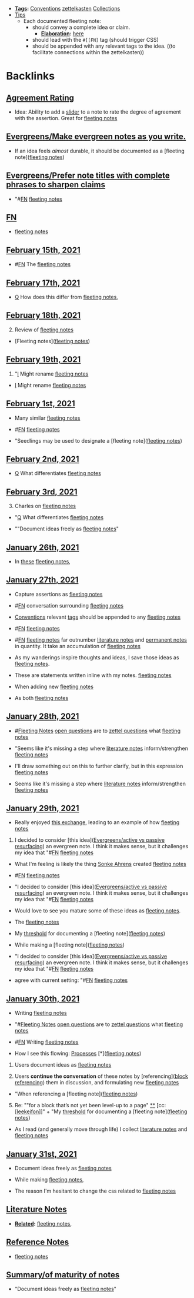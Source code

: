 - **[Tags](<Tags.md>):** [Conventions](<Conventions.md>) [zettelkasten](<zettelkasten.md>) [Collections](<Collections.md>)
- [Tips](<Tips.md>)
    - Each documented fleeting note: 
        - should convey a complete idea or claim.
            - **[Elaboration](<Elaboration.md>):** [here](((LJ14xzU8D)))
        - should lead with the `#[[FN]` tag (should trigger CSS)
        - should be appended with any relevant tags to the idea. ((to facilitate connections within the zettelkasten))

# Backlinks
## [Agreement Rating](<Agreement Rating.md>)
- Idea: Ability to add a [slider](<slider.md>) to a note to rate the degree of agreement with the assertion. Great for [fleeting notes](<fleeting notes.md>)

## [Evergreens/Make evergreen notes as you write.](<Evergreens/Make evergreen notes as you write..md>)
- If an idea feels *almost* durable, it should be documented as a [fleeting note]([fleeting notes](<fleeting notes.md>))

## [Evergreens/Prefer note titles with complete phrases to sharpen claims](<Evergreens/Prefer note titles with complete phrases to sharpen claims.md>)
- "#[FN](<FN.md>) [fleeting notes](<fleeting notes.md>)

## [FN](<FN.md>)
- [fleeting notes](<fleeting notes.md>)

## [February 15th, 2021](<February 15th, 2021.md>)
- #[FN](<FN.md>) The [fleeting notes](<fleeting notes.md>)

## [February 17th, 2021](<February 17th, 2021.md>)
- [Q](<Q.md>) How does this differ from [fleeting notes](<fleeting notes.md>),

## [February 18th, 2021](<February 18th, 2021.md>)
2. Review of [fleeting notes](<fleeting notes.md>)

- [Fleeting notes]([fleeting notes](<fleeting notes.md>))

## [February 19th, 2021](<February 19th, 2021.md>)
1. "[I](<I.md>) Might rename [fleeting notes](<fleeting notes.md>)

- [I](<I.md>) Might rename [fleeting notes](<fleeting notes.md>)

## [February 1st, 2021](<February 1st, 2021.md>)
- Many similar [fleeting notes](<fleeting notes.md>)

- #[FN](<FN.md>) [fleeting notes](<fleeting notes.md>)

- "Seedlings may be used to designate a [fleeting note]([fleeting notes](<fleeting notes.md>))

## [February 2nd, 2021](<February 2nd, 2021.md>)
- [Q](<Q.md>) What differentiates [fleeting notes](<fleeting notes.md>)

## [February 3rd, 2021](<February 3rd, 2021.md>)
3. Charles on [fleeting notes](<fleeting notes.md>)

- "[Q](<Q.md>) What differentiates [fleeting notes](<fleeting notes.md>)

- ""Document ideas freely as [fleeting notes](<fleeting notes.md>)"

## [January 26th, 2021](<January 26th, 2021.md>)
- In [these](((PmZ_NjkFA))) [fleeting notes](<fleeting notes.md>),

## [January 27th, 2021](<January 27th, 2021.md>)
- Capture assertions as [fleeting notes](<fleeting notes.md>)

- #[FN](<FN.md>) conversation surrounding [fleeting notes](<fleeting notes.md>)

- [Conventions](<Conventions.md>) relevant [tags](<tags.md>) should be appended to any [fleeting notes](<fleeting notes.md>)

- #[FN](<FN.md>) [fleeting notes](<fleeting notes.md>)

- #[FN](<FN.md>) [fleeting notes](<fleeting notes.md>) far outnumber [literature notes](<literature notes.md>) and [permanent notes](<permanent notes.md>) in quantity. It take an accumulation of [fleeting notes](<fleeting notes.md>)

- As my wanderings inspire thoughts and ideas, I save those ideas as [fleeting notes](<fleeting notes.md>).

- These are statements written inline with my notes. [fleeting notes](<fleeting notes.md>)

- When adding new [fleeting notes](<fleeting notes.md>)

- As both [fleeting notes](<fleeting notes.md>)

## [January 28th, 2021](<January 28th, 2021.md>)
- #[Fleeting Notes](<Fleeting Notes.md>) [open questions](<open questions.md>) are to [zettel questions](<zettel questions.md>) what [fleeting notes](<fleeting notes.md>)

- "Seems like it's missing a step where [literature notes](<literature notes.md>) inform/strengthen [fleeting notes](<fleeting notes.md>)

- I'll draw something out on this to further clarify, but in this expression [fleeting notes](<fleeting notes.md>)

- Seems like it's missing a step where [literature notes](<literature notes.md>) inform/strengthen [fleeting notes](<fleeting notes.md>)

## [January 29th, 2021](<January 29th, 2021.md>)
- Really enjoyed [this exchange](((PdawSmakm))), leading to an example of how [fleeting notes](<fleeting notes.md>)

1. I decided to consider [this idea]([Evergreens/active vs passive resurfacing](<Evergreens/active vs passive resurfacing.md>)) an evergreen note. I think it makes sense, but it challenges my idea that "#[FN](<FN.md>) [fleeting notes](<fleeting notes.md>)

- What I'm feeling is likely the thing [Sonke Ahrens](<Sonke Ahrens.md>) created [fleeting notes](<fleeting notes.md>)

- #[FN](<FN.md>) [fleeting notes](<fleeting notes.md>)

- "I decided to consider [this idea]([Evergreens/active vs passive resurfacing](<Evergreens/active vs passive resurfacing.md>)) an evergreen note. I think it makes sense, but it challenges my idea that "#[FN](<FN.md>) [fleeting notes](<fleeting notes.md>)

- Would love to see you mature some of these ideas as [fleeting notes](<fleeting notes.md>).

- The [fleeting notes](<fleeting notes.md>)

- My [threshold](<threshold.md>) for documenting a [fleeting note]([fleeting notes](<fleeting notes.md>))

- While making a [fleeting note]([fleeting notes](<fleeting notes.md>))

- "I decided to consider [this idea]([Evergreens/active vs passive resurfacing](<Evergreens/active vs passive resurfacing.md>)) an evergreen note. I think it makes sense, but it challenges my idea that "#[FN](<FN.md>) [fleeting notes](<fleeting notes.md>)

- agree with current setting: "#[FN](<FN.md>) [fleeting notes](<fleeting notes.md>)

## [January 30th, 2021](<January 30th, 2021.md>)
- Writing [fleeting notes](<fleeting notes.md>)

- "#[Fleeting Notes](<Fleeting Notes.md>) [open questions](<open questions.md>) are to [zettel questions](<zettel questions.md>) what [fleeting notes](<fleeting notes.md>)

- #[FN](<FN.md>) Writing [fleeting notes](<fleeting notes.md>)

- How I see this flowing: [Processes](<Processes.md>) [*]([fleeting notes](<fleeting notes.md>))

1. Users document ideas as [fleeting notes](<fleeting notes.md>)

2.  Users **continue the conversation** of these notes by [referencing]([block referencing](<block referencing.md>)) them in discussion, and formulating new [fleeting notes](<fleeting notes.md>)

- "When referencing a [fleeting note]([fleeting notes](<fleeting notes.md>))

5. Re: ""for a block that’s not yet been level-up to a page" [*](((Fvi-lhrAe)))[*](((67MsLIbX6))) [cc:[[leekeifon](<cc:[[leekeifon.md>)]]" + "My [threshold](<threshold.md>) for documenting a [fleeting note]([fleeting notes](<fleeting notes.md>))

- As I read (and generally move through life) I collect [literature notes](<literature notes.md>) and [fleeting notes](<fleeting notes.md>)

## [January 31st, 2021](<January 31st, 2021.md>)
- Document ideas freely as [fleeting notes](<fleeting notes.md>)

- While making [fleeting notes](<fleeting notes.md>),

- The reason I'm hesitant to change the css related to [fleeting notes](<fleeting notes.md>)

## [Literature Notes](<Literature Notes.md>)
- **[Related](<Related.md>):** [fleeting notes](<fleeting notes.md>),

## [Reference Notes](<Reference Notes.md>)
- [fleeting notes](<fleeting notes.md>)

## [Summary/of maturity of notes](<Summary/of maturity of notes.md>)
- "Document ideas freely as [fleeting notes](<fleeting notes.md>)"

